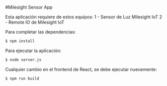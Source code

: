 #Milesight Sensor App

Esta aplicación requiere de estos equipos:
1 - Sensor de Luz Milesight IoT
2 - Remote IO de Milesight IoT

Para completar las dependencias:
```bash
$ npm install
```

Para ejecutar la aplicación:
```bash
$ node server.js
```

Cualquier cambio en el frontend de React, se debe ejecutar nuevamente:
```bash
$ npm run build
```